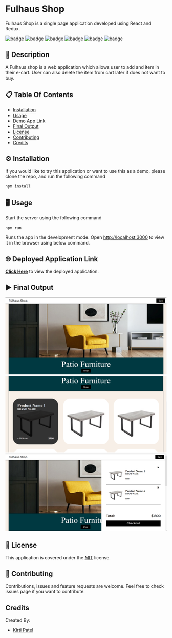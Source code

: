 # Fulhaus Shop
Fulhaus Shop is a single page application developed using React and Redux.

![badge](https://img.shields.io/badge/licence-MIT-green) ![badge](https://img.shields.io/badge/-HTML-red) ![badge](https://img.shields.io/badge/-CSS-red) ![badge](https://img.shields.io/badge/-Javascript-red) ![badge](https://img.shields.io/badge/-Node.js-red) ![badge](https://img.shields.io/badge/-React-red)

## 📜 Description 

A Fulhaus shop is a web application which allows user to add and item in their e-cart. User can also delete the item from cart later if does not want to buy.

## 📋 Table Of Contents 
- [Installation](#%EF%B8%8F-installation)
- [Usage](#%EF%B8%8F-usage) 
- [Demo App Link](#-deployed-application-link) 
- [Final Output](#%EF%B8%8F-final-output) 
- [License](#-license) 
- [Contributing](#-contributing) 
- [Credits](#credits) 

## ⚙️ Installation 

If you would like to try this application or want to use this as a demo, please clone the repo, and run the following command 

``` 
npm install
``` 

## 🖥️ Usage 

Start the server using the following command
``` 
npm run
``` 
Runs the app in the development mode.
Open [http://localhost:3000](http://localhost:3000) to view it in the browser using below command.

## 🌐 Deployed Application Link 

[**Click Here**](https://fulhaus-shop-kirti-patel.herokuapp.com/) to view the deployed application. 


## ▶️ Final Output 
![alt preview1](/src/assets/images/preview/image1.png)
![alt preview2](/src/assets/images/preview/image2.png)
![alt preview3](/src/assets/images/preview/image3.png)

## 📝 License 

This application is covered under the [MIT](https://choosealicense.com/licenses/mit/) license. 

## 🤝 Contributing 

Contributions, issues and feature requests are welcome. Feel free to check issues page if you want to contribute. 

## Credits 

Created By:
 * [Kirti Patel](https://github.com/kirti18patel)